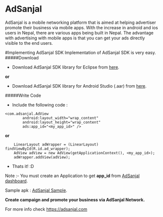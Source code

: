# AdSanjal 
AdSanjal is a mobile networking platform that is aimed at helping advertiser promote their business via mobile apps. With the increase in android and ios users in Nepal, there are various apps being built in Nepal. The advantage with advertising with mobile apps is that you can get your ads directly visible to the end users. 

#Implementing AdSanjal SDK
Implementation of AdSanjal SDK is very easy.
#####Download
 - Download AdSanjal SDK library for Eclipse from [here](https://github.com/AdSanjal/AdSanjal/blob/master/downloads/AdSanjalLib_1.0.zip?raw=true).
  
 **or**
 
 - Download AdSanjal SDK library for Android Studio (.aar) from [here](https://github.com/AdSanjal/AdSanjal/blob/master/downloads/adSanjalLibrary-release_1.0.aar?raw=true).

#####Write Code
 - Include the following code : 
````
<com.adsanjal.AdView
        android:layout_width="wrap_content"
        android:layout_height="wrap_content"
        ads:app_id="<my_app_id>" />
````
 **or** 
````
	LinearLayout adWrapper = (LinearLayout) findViewById(R.id.ad_wrapper);
	AdView adView = new AdView(getApplicationContext(), <my_app_id>);
	adWrapper.addView(adView);
````
 - Thats it!  :D
  
Note :- You must create an Application to get **app_id** from [AdSanjal dashboard](https://adsanjal.com/admin).

Sample apk : [AdSanjal Sample](https://github.com/AdSanjal/AdSanjal/blob/master/downloads/AdSanjal_Sample_1.0.apk?raw=true).

**Create campaign and promote your business via AdSanjal Network.**

For more info check https://adsanjal.com
